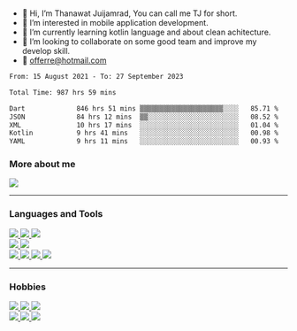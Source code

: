 
<br>

- 👋 Hi, I’m Thanawat Juijamrad, You can call me TJ for short.
- 👀 I’m interested in mobile application development.
- 🌱 I’m currently learning kotlin language and about clean achitecture.
- 💞️ I’m looking to collaborate on some good team and improve my develop skill.
- 📨 offerre@hotmail.com
<!--START_SECTION:waka-->

```txt
From: 15 August 2021 - To: 27 September 2023

Total Time: 987 hrs 59 mins

Dart             846 hrs 51 mins ▒▒▒▒▒▒▒▒▒▒▒▒▒▒▒▒▒▒▒▒▒░░░░   85.71 %
JSON             84 hrs 12 mins  ▒▒░░░░░░░░░░░░░░░░░░░░░░░   08.52 %
XML              10 hrs 17 mins  ░░░░░░░░░░░░░░░░░░░░░░░░░   01.04 %
Kotlin           9 hrs 41 mins   ░░░░░░░░░░░░░░░░░░░░░░░░░   00.98 %
YAML             9 hrs 11 mins   ░░░░░░░░░░░░░░░░░░░░░░░░░   00.93 %
```

<!--END_SECTION:waka-->

### More about me
<a href="https://www.linkedin.com/in/aofferry/" target="_blank">
  <img src="https://img.shields.io/badge/LinkedIn-0077B5?style=for-the-badge&logo=linkedin&logoColor=white" />
</a>
<br />

---

### Languages and Tools
<a href="">
  <img src="https://img.shields.io/badge/Flutter-%2302569B.svg?style=for-the-badge&logo=Flutter&logoColor=white" />
  <img src="https://img.shields.io/badge/Kotlin-0095D5?&style=for-the-badge&logo=kotlin&logoColor=white" />
  <img src="https://img.shields.io/badge/Java-ED8B00?style=for-the-badge&logo=java&logoColor=white" />
  <br>
  <img src="https://img.shields.io/badge/Android_Studio-3DDC84?style=for-the-badge&logo=android-studio&logoColor=white" />
  <img src="https://img.shields.io/badge/Visual_Studio-5C2D91?style=for-the-badge&logo=android-studio&logoColor=white" />
  <br>
  <img src="https://img.shields.io/badge/Sourcetree-0052CC?style=for-the-badge&logo=slack&logoColor=white" />
  <img src="https://img.shields.io/badge/Postman-FF6C37?style=for-the-badge&logo=Postman&logoColor=white" />
  <img src="https://img.shields.io/badge/Jira-0052CC?style=for-the-badge&logo=Jira&logoColor=white" />
  <img src="https://img.shields.io/badge/Figma-F24E1E?style=for-the-badge&logo=figma&logoColor=white" />
</a>

<br />

---

### Hobbies
<a href="">
  <img src="https://img.shields.io/badge/Steam-000000?style=for-the-badge&logo=steam&logoColor=white" />
  <img src="https://img.shields.io/badge/PlayStation-003791?style=for-the-badge&logo=playstation&logoColor=white" />
  <img src="https://img.shields.io/badge/Nintendo_Switch-E60012?style=for-the-badge&logo=nintendo-switch&logoColor=white" /></br>
  <img src="https://img.shields.io/badge/YouTube-FF0000?style=for-the-badge&logo=youtube&logoColor=white" />
  <img src="https://img.shields.io/badge/Netflix-E50914?style=for-the-badge&logo=netflix&logoColor=white" />
  <img src="https://img.shields.io/badge/Spotify-1ED760?&style=for-the-badge&logo=spotify&logoColor=white" />
</a>


<br />


<br />

<!---
offerre/offerre is a ✨ special ✨ repository because its `README.md` (this file) appears on your GitHub profile.
You can click the Preview link to take a look at your changes.
--->

